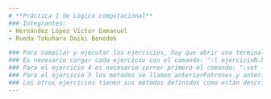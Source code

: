 ```yaml
---
# **Práctica 1 de Lógica computacional** 
### Integrantes:
- Hernández López Víctor Emmanuel
- Rueda Tokuhara Daiki Benedek

### Para compilar y ejecutar los ejercicios, hay que abrir una terminal en el directorio src y ejecutar el comando: "ghci"
### Es necesario cargar cada ejercicio con el comando: ":l ejercicioN.hs" (N es el número de 3 al 7 de los ejercicios).
### Para el ejercicio 4 es necesario correr primero el comando: ":set -XHaskell98" para que pueda compilarse de manera correcta.
### Para el ejercicio 5 los métodos se llaman anteriorPatrones y anteriorGuardas, para comprobar la equivalencia el método se llama anteriorEquivalencia.
### Los otros ejercicios tienen sus métodos definidos como están descritos en el documento de la práctica.
---
```


